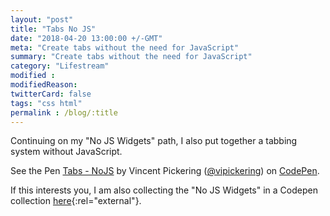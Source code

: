 ```yaml
---
layout: "post"
title: "Tabs No JS"
date: "2018-04-20 13:00:00 +/-GMT"
meta: "Create tabs without the need for JavaScript"
summary: "Create tabs without the need for JavaScript"
category: "Lifestream"
modified :
modifiedReason:
twitterCard: false
tags: "css html"
permalink : /blog/:title
---
```


Continuing on my "No JS Widgets" path, I also put together a tabbing system without JavaScript.

<p data-height="300" data-theme-id="19182" data-slug-hash="PeozMQ" data-default-tab="html,result" data-user="vipickering" data-embed-version="2" data-pen-title="Tabs - NoJS" class="codepen">See the Pen <a href="https://codepen.io/vipickering/pen/PeozMQ/">Tabs - NoJS</a> by Vincent Pickering (<a href="https://codepen.io/vipickering">@vipickering</a>) on <a href="https://codepen.io">CodePen</a>.</p>
<script async src="https://static.codepen.io/assets/embed/ei.js"></script>

If this interests you, I am also collecting the "No JS  Widgets" in a Codepen collection [here](https://codepen.io/collection/XqzmMm/){:rel="external"}.
